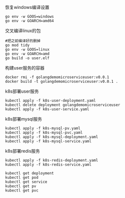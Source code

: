 恢复windows编译设置
```
go env -w GOOS=windows
go env -w GOARCH=amd64
```

交叉编译linux的包
```
#把之前编译好的删掉
go mod tidy
go env -w GOOS=linux
go env -w GOARCH=amd
go build -o user.elf
```

构建user服务的容器
```
docker rmi -f golangdemomicroserviceuser:v0.0.1
docker build -t golangdemomicroserviceuser:v0.0.1 .
```

k8s部署user服务
```
kubectl apply -f k8s-user-deployment.yaml
kubectl delete deployment golangdemomicroserviceuser
kubectl apply -f k8s-user-service.yaml
```

k8s部署mysql服务
```
kubectl apply -f k8s-mysql-pv.yaml
kubectl apply -f k8s-mysql-pvc.yaml
kubectl apply -f k8s-mysql-deployment.yaml
kubectl apply -f k8s-mysql-service.yaml
```

k8s部署redis服务
```
kubectl apply -f k8s-redis-deployment.yaml
kubectl apply -f k8s-redis-service.yaml
```

```
kubectl get deployment
kubectl get pod
kubectl get service
kubectl get pv
kubectl get pvc
```